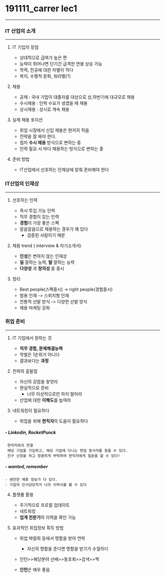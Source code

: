 # 191111_carrer lec1

---

### IT 산업의 소개

---

1. IT 기업의 장점
	- 상대적으로 급여가 높은 편
	- 능력이 뛰어나면 단기간 급격한 연봉 상승 가능
	- 학력, 전공에 대한 차별이 적다
	- 복지, 수평적 문화, 워라벨(?)

2. 채용
	- 공채  : 국내 기업이 대졸자를 대상으로 상,하반기에 대규모로 채용
	- 수시채용 : 인력 수요가 생겼을 때 채용
	- 상시채용 : 상시로 계속 채용

3. 실제 채용 포지션
	- 취업 시장에서 신입 채용은 현저히 적음
	* 전략을 잘 짜야 한다.
	- 점차 **수시 채용** 방식으로 변하는 중
	- 인력 필요 시 마다 채용하는 방식으로 변하는 중

4. 준비 방법
	- IT산업에서 선호하는 인재상에 맞춰 준비해야 한다

### IT산업의 인재상

---

1. 선호하는 인력
	- 즉시 투입 가능 인력
	- 직무 경험이 있는 인력
	- **경험**이 가장 좋은 스펙
	- 알음알음으로 채용하는 경우가 꽤 있다
		* 검증된 사람이기 때문

2. 채용 trend ( interview & 자기소개서)
	* **인성**은 변하지 않는 인재상
	- **일** 잘하는 능력, **말** 잘하는 능력
	- **다양성** 과 **창의성** 을 중시

3. 정리
	- Best people(스펙중시) -> right people(경험중시)
	- 범용 인재 -> 스위치형 인재
	- 전통적 선발 방식 -> 다양한 선발 방식
	- 채용 마케팅 강화

### 취업 준비

---

1. IT 기업에서 원하는 것
	- **직무 경험, 문제해결능력**
	- 학벌은 1순위가 아니다
	- 결과보다는 **과정**

2. 전략의 출발점
	- 자신의 강점을 찾앗라
	- 현실적으로 준비
		- 너무 이상적으로만 하지 말아라
	- 산업에 대한 **이해도**를 높여라

3. 네트워킹이 필요하다
	- 취업을 위해 **현직자**의 도움이 필요하다

##### - Linkedin, RocketPunck
	 현직자와의 연결
	 해당 기업을 가입하고, 해당 기업에 다니는 현업 종사자를 찾을 수 있다. 
	 친구 신청을 하고 정중하게 부탁하여 현직자에게 질문을 할 수 있다!

##### - wanted, remember
	- 웬만한 채용 정보가 다 있다.
	- 기업의 인사담당자가 나의 이력서를 볼 수 있다

4. 플랫폼 활용
	- 주기적으로 프로필 업데이트
	- 네트워킹
	- **업계 전문가**의 이력을 확인 가능

5. 효과적인 취업정보 획득 방법
	- 취업 박람회 등에서 명함을 받아 연락
		- 자신의 명함을 준다면 명함을 받기가 수월하다

	- 인턴>>해당분야 선배>>동호회>>검색>>책
	- **인턴**은 매우 좋음
	
